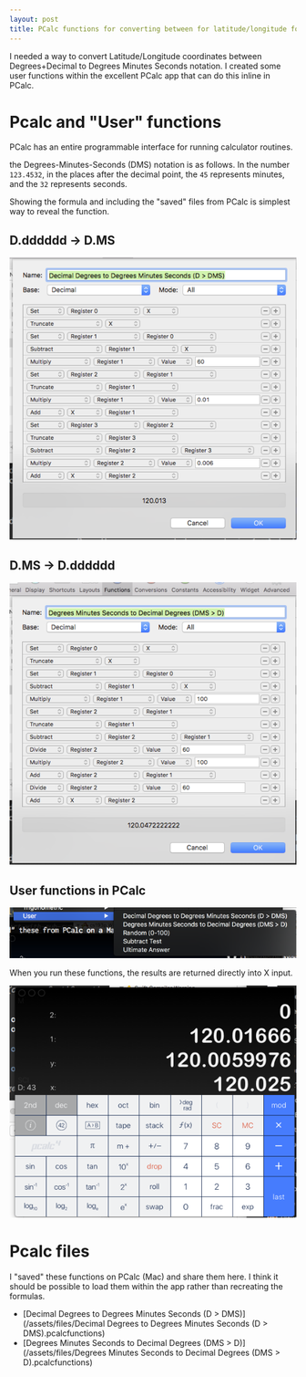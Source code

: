 ```yaml
---
layout: post
title: PCalc functions for converting between for latitude/longitude formats
---
```


I needed a way to convert Latitude/Longitude coordinates between Degrees+Decimal to Degrees Minutes Seconds notation. I created some user functions within the excellent PCalc app that can do this inline in PCalc.


# Pcalc and "User" functions

PCalc has an entire programmable interface for running calculator routines.

the Degrees-Minutes-Seconds (DMS) notation is as follows.  In the number `123.4532`, in the places after the decimal point, the `45` represents minutes, and the `32` represents seconds.

Showing the formula and including the "saved" files from PCalc is simplest way to reveal the function.

## D.dddddd -> D.MS

![decimal to DMS](/images/Ddddd_TO_DMS_Pcalc_function.png)



## D.MS -> D.dddddd

![DMS to decimal](/images/DMS_TO_Ddddd_Pcalc_function.png)


## User functions in PCalc

![User functions menu](/images/Pcalc_user_functions_dropdown.png)

When you run these functions, the results are returned directly into X input.

![Pcalc display](/images/latlong_Pcalc_display.png)


# Pcalc files

I "saved" these functions on PCalc (Mac) and share them here. I think it should be possible to load them within the app rather than recreating the formulas.

 - [Decimal Degrees to Degrees Minutes Seconds (D > DMS)](/assets/files/Decimal Degrees to Degrees Minutes Seconds (D > DMS).pcalcfunctions)
 - [Degrees Minutes Seconds to Decimal Degrees (DMS > D)](/assets/files/Degrees Minutes Seconds to Decimal Degrees (DMS > D).pcalcfunctions)
